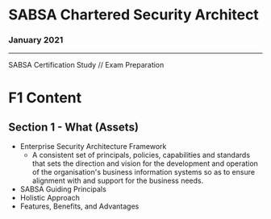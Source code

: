 # SABSA Chartered Security Architect
### January 2021

---

SABSA Certification Study // Exam Preparation

# F1 Content
## Section 1 - What (Assets)
  - Enterprise Security Architecture Framework
    - A consistent set of principals, policies, capabilities and standards that sets the direction and vision for the development and operation of the organisation's business information systems so as to ensure alignment with and support for the business needs.
  - SABSA Guiding Principals
  - Holistic Approach
  - Features, Benefits, and Advantages


